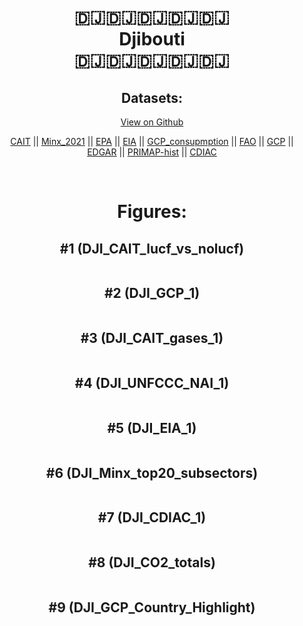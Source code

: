 
<center>
<h1 align="center">
🇩🇯🇩🇯🇩🇯🇩🇯🇩🇯
<br>
Djibouti
<br>
🇩🇯🇩🇯🇩🇯🇩🇯🇩🇯
</h1>
<h2>Datasets:</h2>
<p><a href="https://github.com/dquintani/GreenhouseData/tree/master/country_data/DJI_Djibouti/data">View on Github</a>
<br></p><p><a href="data/DJI_CAIT.csv">CAIT</a> || <a href="data/DJI_Minx_2021.csv">Minx_2021</a> || <a href="data/DJI_EPA.csv">EPA</a> || <a href="data/DJI_EIA.csv">EIA</a> || <a href="data/DJI_GCP_consupmption.csv">GCP_consupmption</a> || <a href="data/DJI_FAO.csv">FAO</a> || <a href="data/DJI_GCP.csv">GCP</a> || <a href="data/DJI_EDGAR.csv">EDGAR</a> || <a href="data/DJI_PRIMAP-hist.csv">PRIMAP-hist</a> || <a href="data/DJI_CDIAC.csv">CDIAC</a></p><p><br></p>
<h1>Figures:</h1><h2>#1 (DJI_CAIT_lucf_vs_nolucf)</h2>
<p><img alt="" src="figures/DJI_CAIT_lucf_vs_nolucf.png" /></p><h2>#2 (DJI_GCP_1)</h2>
<p><img alt="" src="figures/DJI_GCP_1.png" /></p><h2>#3 (DJI_CAIT_gases_1)</h2>
<p><img alt="" src="figures/DJI_CAIT_gases_1.png" /></p><h2>#4 (DJI_UNFCCC_NAI_1)</h2>
<p><img alt="" src="figures/DJI_UNFCCC_NAI_1.png" /></p><h2>#5 (DJI_EIA_1)</h2>
<p><img alt="" src="figures/DJI_EIA_1.png" /></p><h2>#6 (DJI_Minx_top20_subsectors)</h2>
<p><img alt="" src="figures/DJI_Minx_top20_subsectors.png" /></p><h2>#7 (DJI_CDIAC_1)</h2>
<p><img alt="" src="figures/DJI_CDIAC_1.png" /></p><h2>#8 (DJI_CO2_totals)</h2>
<p><img alt="" src="figures/DJI_CO2_totals.png" /></p><h2>#9 (DJI_GCP_Country_Highlight)</h2>
<p><img alt="" src="figures/DJI_GCP_Country_Highlight.png" /></p>